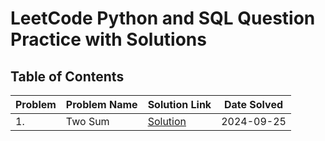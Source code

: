 

<!---LeetCode Topics Start-->
 # LeetCode Python and SQL Question Practice with Solutions


## Table of Contents

| Problem  | Problem Name              | Solution Link                               | Date Solved  |
|----------|---------------------------|---------------------------------------------|--------------|
| 1.       | Two Sum                   | [Solution](./0001-two-sum)                  | 2024-09-25   |
<!---LeetCode Topics End-->
